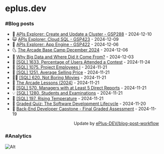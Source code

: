 # eplus.dev

### #Blog posts

<!-- BLOG-POST-LIST:START -->
 - 🧰 [APIs Explorer: Create and Update a Cluster - GSP288](https://eplus.dev/apis-explorer-create-and-update-a-cluster-gsp288) - 2024-12-10
 - 😺 [APIs Explorer: Cloud SQL - GSP423](https://eplus.dev/apis-explorer-cloud-sql-gsp423) - 2024-12-09
 - 🗽 [APIs Explorer: App Engine - GSP422](https://eplus.dev/apis-explorer-app-engine-gsp422) - 2024-12-06
 - 🌜 [The Arcade Base Camp December 2024](https://eplus.dev/the-arcade-base-camp-december-2024) - 2024-12-06
 - 📝 [Why Big Data and Where Did it Come From?](https://eplus.dev/why-big-data-and-where-did-it-come-from) - 2024-12-03
 - 🚀 [[SQL] 1633. Percentage of Users Attended a Contest](https://eplus.dev/sql-1633-percentage-of-users-attended-a-contest) - 2024-11-24
 - 💼 [[SQL] 1075. Project Employees I](https://eplus.dev/sql-1075-project-employees-i) - 2024-11-21
 - 🦣 [[SQL] 1251. Average Selling Price](https://eplus.dev/sql-1251-average-selling-price) - 2024-11-21
 - 👨‍🏫 [[SQL] 620. Not Boring Movies](https://eplus.dev/sql-620-not-boring-movies) - 2024-11-21
 - 🔭 [The Arcade Lessons &lpar;2024&rpar;](https://eplus.dev/the-arcade-lessons-2024) - 2024-11-21
 - 🤡 [[SQL] 570. Managers with at Least 5 Direct Reports](https://eplus.dev/sql-570-managers-with-at-least-5-direct-reports) - 2024-11-21
 - 💡 [[SQL] 1280. Students and Examinations](https://eplus.dev/sql-1280-students-and-examinations) - 2024-11-21
 - 🦣 [[SQL] 197. Rising Temperature](https://eplus.dev/sql-197-rising-temperature) - 2024-11-21
 - 💪 [Graded Quiz: The Software Development Lifecycle](https://eplus.dev/graded-quiz-the-software-development-lifecycle) - 2024-11-20
 - 🤡 [Back-End Developer Capstone - Final Graded Assessment](https://eplus.dev/back-end-developer-capstone-final-graded-assessment) - 2024-11-19<!-- BLOG-POST-LIST:END -->

<div align="right">
  Update by <a target="_blank"
    href="https://github.com/ePlus-DEV/blog-post-workflow">ePlus-DEV/blog-post-workflow</a>
</div>

### #Analytics
![Alt](https://repobeats.axiom.co/api/embed/9990f7cddfbad8d834990b10ccad05f81ac1096f.svg "Repobeats analytics image")
